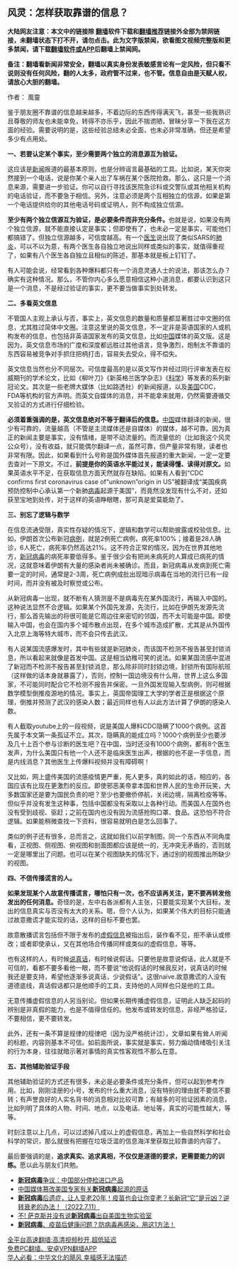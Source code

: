  <!-- 面包屑导航 --> <h2>风灵：怎样获取靠谱的信息？</h2> <p class="notice"><b>大陆网友注意：本文中的链接除 <a href="https://github.com/bannedbook/fanqiang" >翻墙</a>软件下载和<a href="https://github.com/killgcd/justmysocks/blob/master/README.md">翻墙推荐</a>链接外全部为禁网链接，未翻墙状态下打不开，请勿点击。此为文字版禁闻，欲看图文视频完整版和更多禁闻，请下载<a href="https://github.com/bannedbook/fanqiang">翻墙软件或APP</a>后翻墙上禁闻网。</p><p>备注：翻墙看新闻非常安全，翻墙以真实身份发表敏感言论有一定风险，但只看不说则没有任何风险，翻的人太多，政府管不过来，也不管。信息自由是天赋人权，请放心大胆的翻墙。</b></p>  <div class="entry"> <p>作者： 風靈</p> <p>鉴于朋友圈不靠谱的信息越来越多，不着边际的东西传得满天飞，甚至一些我熟识且尊敬的师友也未能幸免，转得不亦乐乎，因此不揣谫陋，冒昧分享一下我在这方面的经验。需要说明的是，这些经验总结未必全面，也未必非常准确，但还是希望多少有点用处。</p> <p><strong>一、若要认定某个事实，至少需要两个独立的消息源互为验证。</strong></p> <p>这应该是<span class='wp_keywordlink_affiliate'><a href="https://www.bannedbook.org/" title="新闻">新闻</a></span>报道的最基本原则，也是分辨谣言最基础的工具。比如说，某天你突然接到一个电话，说是你某个亲人出了车祸在某个医院抢救。那么，这只是一个消息来源，需要进一步验证。你可以自行寻找该医院急诊科或交警队或其他相关机构的电话验证，而不要急于相信。另外，注意必须是两个互相独立的信源，如果是第一个电话提供给你的其他电话号码或证明人，则不构成独立信源。</p> <p><strong>至少有两个独立信源互为验证，是必要条件而非充分条件。</strong>也就是说，如果没有两个独立信源，就不能直接认定是事实；但即使有了，也未必一定是事实，可能他们都搞错了。但独立信源越多，可信度越高。有一个<a href="https://www.bannedbook.org/bnews/tag/%e5%8c%bb%e7%94%9f/" class="st_tag internal_tag" rel="tag" title="标签 医生 下的日志">医生</a>说出现了类似SARS的<a href="https://www.bannedbook.org/bnews/tag/%e8%82%ba%e7%82%8e/" class="st_tag internal_tag" rel="tag" title="标签 肺炎 下的日志">肺炎</a>，可以不以为意，有两个医生各自独立地说出同样或类似的事实，就值得重视了，如果有八个医生各自独立且相似的陈述，那基本就是板上钉钉了。</p> <p>有人可能会说，经常看到各种爆料都只有一个消息灵通人士的说法，那该怎么办？确实有这种情况。那么，不管你内心多么愿意相信这种小道消息，都要认识到这只是一个消息，不是经过验证的事实，更不要当做事实到处转发。</p> <p><strong>二、多看英文信息</strong></p>  <p>不管国人主观上承认与否，事实上，英文信息的数量和质量都显著胜过中文圈的信息，尤其胜过简体中文圈。注意这里说的英文信息，不一定非是英语国家的人或机构发布的信息，也包括非英语国家发布的英文信息，比如<span class='wp_keywordlink_affiliate'><a href="https://www.bannedbook.org/" title="中国" target="_blank">中国</a></span>媒体的英文版。这是因为，英文信息市场的广度和深度都远胜过其他语言，竞争激烈，炮制太不靠谱的东西容易被竞争对手抓住把柄打击，容易失去受众，得不偿失。</p> <p>英文信息当然也分不同层次。可信度最高的是以英文写作并经过同行评审发表在权威期刊的学术论文，比如《柳叶刀》《新英格兰医学杂志》《<span class='wp_keywordlink'><a href="https://www.bannedbook.org/forum11/topic309.html" title="禁片：“科学”的棍子" target="_blank">科学</a></span>》等发表的系列新冠论文。其次是一些老牌大媒体（比如路透社）的新闻报道，以及<a href="https://www.bannedbook.org/bnews/tag/%e7%be%8e%e5%9b%bd/" class="st_tag internal_tag" rel="tag" title="标签 美国 下的日志">美国</a>CDC，FDA等机构的官方声明。而英文自媒体的消息，并不能拿来就用，仍然需要遵循交叉验证的方式进行仔细检验。</p> <p><strong>必须着重强调的是，英文信息绝对不等于翻译后的信息。</strong><a href="https://www.bannedbook.org/bnews/tag/%E4%B8%AD%E5%9B%BD/" class="st_tag internal_tag" rel="tag" title="标签 中国 下的日志">中国</a>媒体翻译的新闻，很少有可靠的，流量越高（不管是主流媒体还是自媒体）的媒体，越不可靠。因为真正的新闻主要是事实，没有情绪，是带不动流量的。而流量低的（比如我这个风灵公众号），没有收益，就只能偶尔翻译一点，虽然可靠，但产量非常有限，读者也非常有限。因此，如果看到什么号称是国外媒体首先报道的重大新闻，一定一定要去查对一下原文。不过，<strong>前提是你的英语水平能过关，能读得懂、读得对原文。</strong>如果英语水平不足，在获取信息方面天然就存在缺陷。如果有人看到“CDC confirms first coronavirus case of“unknown”origin in US”被翻译成“美国疾病预防控制中心承认第一个新肺<a href="https://www.bannedbook.org/bnews/tag/%e7%97%85%e6%af%92/" class="st_tag internal_tag" rel="tag" title="标签 病毒 下的日志">病毒</a>起源于美国”，而竟然没发现有什么不对，还如获至宝地到处传，对于这样的英语睁眼瞎，那可真是爱莫能助了。</p> <p><strong>三、别忘了逻辑与数学</strong></p> <p>在信息流通受限，真实性存疑的情况下，逻辑和数学可以帮助披露或校验信息。比如，伊朗首次公布新冠<a href="https://www.bannedbook.org/bnews/tag/%E7%97%85%E4%BE%8B/" class="st_tag internal_tag" rel="tag" title="标签 病例 下的日志">病例</a>，就是2例死亡病例，病死率100%；接着是28人确诊，6人死亡，病死率仍然高达21%。这不符合正常的情况，因为在世界其他地方，<a href="https://www.bannedbook.org/bnews/tag/%e6%96%b0%e5%86%a0%e7%97%85%e6%af%92/" class="st_tag internal_tag" rel="tag" title="标签 新冠病毒 下的日志">新冠病毒</a>的病死率要低得多。鉴于很少会有把尚未病死的人算成已病死的情况，这就意味着伊朗有大量的感染者尚未被确诊。而且，新冠病毒从发病到死亡需要一定的时间，通常是2-3周，死亡病例成批出现暗示病毒在当地的流行已有一段时间，而并没有被及时察觉或公布。</p> <p>从新冠病毒一出现，就不断有人猜测是不是病毒先在某外国流行，再输入中国的。这种说法显然不合逻辑。如果某个外国先发源，先流行，比如在伊朗先发源先流行，那么首先输出的将很可能是它周边往来密切的邻国，而不太可能是中国。即使输入中国，也会在国内多个城市散点出现，在多个城市造成扩散，尤其是从外国传入北京上海等特大城市，而不会只传去武汉。</p> <p>有人说某国流感爆发时，其中有些就是新冠肺炎，而该国不检测不报告甚至封锁消息，所以看起来就像是首发中国。这是相当幼稚可笑的说法。如果某国流感中混进了新冠而不检测不报告甚至封锁消息，那么除非同时封锁边境，封锁所有国际航班（这样做的话本身就暴露了），否则，控制一国边境没有什么用，世界上这么多国家，不可能同时配合它不检测不报告并保密。一旦外国发现输入型病例，则可根据数学模型倒推疫源地的情况。事实上，英国帝国理工大学的学者正是根据这个原理，倒推并预测了武汉的感染人数；最近同样也有人以此方法计算了伊朗的感染人数。</p>  <p>有人截取youtube上的一段视频，说是美国人爆料CDC隐瞒了1000个病例。这首先属于本文第一条孤证不立。其次，隐瞒真的能成立吗？1000个病例至少也要涉及几十上百个参与诊断的医生吧？在中国，当时还没有1000个病例，都有8个医生发声，为什么美国只有他一个人还不是临床医生出声，根据的也不是一手信息，而是内线消息？其他医生上传爆料视频并没有障碍啊！</p> <p>又比如，网上盛传美国的流感疫情更严重，死人更多，真的如此的话，相应的，各国应该有比现在更激烈的反应。即使邪恶美帝拿本国和世界人民的生命开玩笑，大多数国家还是要为国民负责的吧？至少也要撤侨停航，关闭边境，隔离检疫等等。但似乎并没有发生这种事，包括中国都没有采取以上各种行动。而美国人在国外也没有受到歧视、驱赶；之前在国内也没有因为流感抢购口罩、食品。这恐怕不符合逻辑。如果能稍微查找一下资料，很容易就明白是怎么回事了。</p> <p>类似的例子还有很多，总而言之，这就如我们以前学制图，同一个东西从不同角度看，正视图、侧视图、俯视图和剖面图都应该是统一的，无冲突无矛盾的，否则就一定是哪里出了问题。也可以在某个视图缺失的情况下，通过别的视图推出所缺少的视图。</p> <p><strong>四、不信传播谎言的人。</strong></p> <p><strong>如果发现某个人故意传播谎言，哪怕只有一次，也不应该再关注，更不要再转发他发出的任何消息。</strong>奇怪的是，左中右各派都有人主张，只要能实现某个大目标，发出的信息真实与否没有太大的关系。嗯，但个人认为，如果某个伟大的目标只能通过故意撒谎才能实现的话，这样的目标不要也罢。</p> <p>故意散播谎言包括但不限于发布的<a href="https://www.bannedbook.org/bnews/tag/%E8%99%9A%E5%81%87%E4%BF%A1%E6%81%AF/" class="st_tag internal_tag" rel="tag" title="标签 虚假信息 下的日志">虚假信息</a>被指出后，装作看不见，拒不承认或修改；或者即使承认，又在其他场合传播同样或类似的虚假信息，等等。</p> <p>也有这样的人，有时候<a href="https://www.bannedbook.org/bnews/tag/%E8%AF%B4%E7%9C%9F%E8%AF%9D/" class="st_tag internal_tag" rel="tag" title="标签 说真话 下的日志">说真话</a>，有时候说假话。只要他是故意说假话，此人就是不可信的，看都不要多看他一眼，而不要说“他说假话的时候我反对，说真话的时候我还是要支持，希望他逐渐多说真话，少说假话”。这很naïve.故意撒谎的人没有道德底线，真话假话都只是他顺手的工具，支持他的人同样也只是他的工具。</p>  <p>无意传播虚假信息的人另当别论。但如果长期传播虚假信息，证明此人缺乏起码的辨别是非真假的能力，也是不值得信任的。他发布或转发的信息，非经严格验证，不要相信，更不要转发。</p> <p>此外，还有一条不算是规律的规律吧（因为没严格统计过），文章如果有耸人听闻的标题，内容则基本不可信。如前面所说，事实就是事实，努力煽动情绪吸引关注的行为本身，往往就暗示著对事情的真实性客观性不那么在意。</p> <p><strong>五、其他辅助验证手段</strong></p> <p>其他辅助验证的方式还有很多，未必是必要条件或充分条件，但可以起到参考作用。比如，刚刚注册的小号，发布的什么重大消息，没有特别的理由就不要信不要转；有声誉良好的人实名背书的消息相对比较可靠；有越多的可验证因素的消息，比如列明了具体的人物、时间、地点，以及电话、地址等，真实的可能性越大，等等。</p> <p>时刻注意以上几点，可以过滤掉八成以上的虚假信息，再加上一些自然科学和社会科学的常识，那么就很有把握在垃圾泛滥的信息海洋里获取比较靠谱的内容了。</p> <p>最后要强调的是，<strong>追求真实、追求真相，不仅仅是道德的要求，更需要能力的训练。</strong>愿以此与朋友们共勉。</p> <div id="taboola-mid-1"></div>  <ul class='op-related-articles' title='相关阅读'> <li><a href='https://www.bannedbook.org/bnews/headline/20220713/1757739.html' target='_blank'><b>新冠病毒</b>争议：中国部分停检进口产品</a></li> <li><a href='https://www.bannedbook.org/bnews/headline/20220713/1757461.html' target='_blank'>中国媒体篡改美国专家有关<b>新冠病毒</b>起源的原话</a></li> <li><a href='https://www.bannedbook.org/bnews/bannedvideo/20220712/1757350.html' target='_blank'><b>新冠病毒</b>后遗症，让人变老20年！疫苗也会让你变老？长新冠“它”是元凶？逆转衰老的办法！（2022.7.11）</a></li> <li><a href='https://www.bannedbook.org/bnews/headline/20220712/1757345.html' target='_blank'>不! 萨克斯并没有说<b>新冠病毒</b>出自美国生物实验室</a></li> <li><a href='https://www.bannedbook.org/bnews/bannedvideo/20220711/1756853.html' target='_blank'><b>新冠病毒</b>、疫苗后健康问题？防病毒再感染，用这1方法！</a></li> </ul> <p class="texttj"> <a href="https://github.com/bannedbook/fanqiang/wiki/V2ray%E6%9C%BA%E5%9C%BA" target="_blank">全平台高速翻墙:高清视频秒开,超低延迟</a><br/> <a href="https://github.com/bannedbook/fanqiang/wiki/%E7%A6%81%E9%97%BB%E7%BD%91%E5%AE%89%E5%8D%93%E7%BF%BB%E5%A2%99%E6%96%B0%E9%97%BBAPP" target="_blank">免费PC翻墙、安卓VPN翻墙APP</a><br/> <a href="https://www.bannedbook.org/bnews/comments/20220220/1694796.html" target="_blank">华人必看：中华文化的飓风 幸福感无法描述</a> </p> <p class="src-info">　 </p><a name='sharetosocial'></a>  <div style="margin-bottom:5px;padding-bottom:5px;clear:both"> <div id="archive-pix-1" class="banner-ads"> <!-- AuctionX Display platform tag START --> <div id="27602x728x90x621x_ADSLOT1" clicktrack="%%CLICK_URL_ESC%%"></div>  <!-- AuctionX Display platform tag END --> </div> <div id="archive-pix-2" class="banner-ads"> <!-- AuctionX Display platform tag START --> <div id="27556x300x250x621x_ADSLOT1" clicktrack="%%CLICK_URL_ESC%%" style="margin:0 auto;text-align:center"></div>  <!-- AuctionX Display platform tag END --> </div> </div>  <div id="archive-pix-1" class="banner-ads"> <!-- AuctionX Display platform tag START --> <div id="27603x728x90x621x_ADSLOT1" clicktrack="%%CLICK_URL_ESC%%"></div>  <!-- AuctionX Display platform tag END --> </div> </div><!--END ENTRY--> 